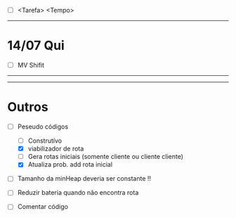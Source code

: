 - [ ] \<Tarefa\> \<Tempo\>



***

# 14/07 Qui
- [ ]  MV Shifit


***

***

# Outros

- [ ] Peseudo códigos 
	- [ ] Construtívo
	- [x] viabilizador de rota
	- [ ] Gera rotas iniciais (somente cliente ou cliente cliente)
	- [x] Atualiza prob. add rota inicial

- [ ] Tamanho da minHeap deveria ser constante !!
- [ ] Reduzir bateria quando não encontra rota
- [ ] Comentar código 



